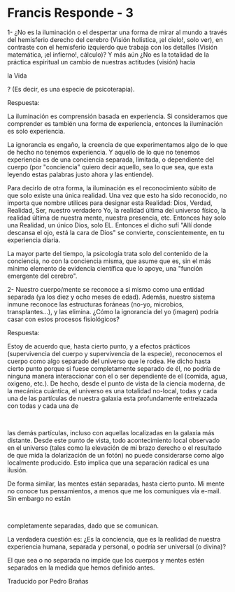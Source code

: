 # Francis Responde - 3

1- ¿No es la iluminación o el despertar una forma de mirar al mundo a través del hemisferio derecho del cerebro (Visión holística, ¡el cielo!, solo ver), en contraste con el hemisferio izquierdo que trabaja con los detalles (Visión matemática, ¡el infierno!, cálculo)? Y más aún ¿No es la totalidad de la práctica espiritual un cambio de nuestras actitudes (visión) hacia 

la Vida

? (Es decir, es una especie de psicoterapia).

Respuesta:

La iluminación es comprensión basada en experiencia. Si consideramos que comprender es también una forma de experiencia, entonces la iluminación es solo experiencia.

La ignorancia es engaño, la creencia de que experimentamos algo de lo que de hecho no tenemos experiencia. Y aquello de lo que no tenemos experiencia es de una conciencia separada, limitada, o dependiente del cuerpo (por "conciencia" quiero decir aquello, sea lo que sea, que esta leyendo estas palabras justo ahora y las entiende).

Para decirlo de otra forma, la iluminación es el reconocimiento súbito de que solo existe una única realidad. Una vez que esto ha sido reconocido, no importa que nombre utilices para designar esta Realidad: Dios, Verdad, Realidad, Ser, nuestro verdadero Yo, la realidad última del universo físico, la realidad última de nuestra mente, nuestra presencia, etc. Entonces hay solo una Realidad, un único Dios, solo EL. Entonces el dicho sufí "Allí donde descansa el ojo, está la cara de Dios" se convierte, conscientemente, en tu experiencia diaria.

La mayor parte del tiempo, la psicología trata solo del contenido de la conciencia, no con la conciencia misma, que asume que es, sin el más mínimo elemento de evidencia científica que lo apoye, una "función emergente del cerebro".

2- Nuestro cuerpo/mente se reconoce a si mismo como una entidad separada (ya los diez y ocho meses de edad). Además, nuestro sistema inmune reconoce las estructuras foráneas (no-yo, microbios, transplantes...), y las elimina. ¿Cómo la ignorancia del yo (imagen) podría casar con estos procesos fisiológicos? 

Respuesta:

Estoy de acuerdo que, hasta cierto punto, y a efectos prácticos (supervivencia del cuerpo y supervivencia de la especie), reconocemos el cuerpo como algo separado del universo que le rodea. He dicho hasta cierto punto porque si fuese completamente separado de él, no podría de ninguna manera interaccionar con el o ser dependiente de el (comida, agua, oxigeno, etc.). De hecho, desde el punto de vista de la ciencia moderna, de la mecánica cuántica, el universo es una totalidad no-local, todas y cada una de las partículas de nuestra galaxia esta profundamente entrelazada con todas y cada una de

  

las demás partículas, incluso con aquellas localizadas en la galaxia más distante. Desde este punto de vista, todo acontecimiento local observado en el universo (tales como la elevación de mi brazo derecho o el resultado de que mida la dolarización de un fotón) no puede considerarse como algo localmente producido. Esto implica que una separación radical es una ilusión.

De forma similar, las mentes están separadas, hasta cierto punto. Mi mente no conoce tus pensamientos, a menos que me los comuniques vía e-mail. Sin embargo no están

  

completamente separadas, dado que se comunican.

La verdadera cuestión es: ¿Es la conciencia, que es la realidad de nuestra experiencia humana, separada y personal, o podría ser universal (o divina)? 

El que sea o no separada no impide que los cuerpos y mentes estén separados en la medida que hemos definido antes.

Traducido por Pedro Brañas

